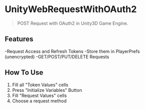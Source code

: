 # UnityWebRequestWithOAuth2
> POST Request with OAuth2 in Unity3D Game Engine.

## Features
-Request Access and Refresh Tokens
-Store them in PlayerPrefs (unencrypted)
-GET/POST/PUT/DELETE Requests

## How To Use
1. Fill all "Token Values" cells
2. Press "Initialize Variables" Button
3. Fill "Request Values" cells
4. Choose a request method


